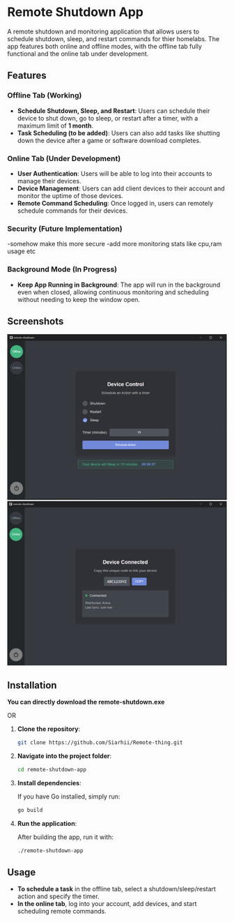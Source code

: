 # Remote Shutdown App

A remote shutdown and monitoring application that allows users to schedule shutdown, sleep, and restart commands for thier homelabs. The app features both online and offline modes, with the offline tab fully functional and the online tab under development.

## Features

### Offline Tab (Working)

- **Schedule Shutdown, Sleep, and Restart**: Users can schedule their device to shut down, go to sleep, or restart after a timer, with a maximum limit of **1 month**.
- **Task Scheduling (to be added)**: Users can also add tasks like shutting down the device after a game or software download completes.

### Online Tab (Under Development)

- **User Authentication**: Users will be able to log into their accounts to manage their devices.
- **Device Management**: Users can add client devices to their account and monitor the uptime of those devices.
- **Remote Command Scheduling**: Once logged in, users can remotely schedule commands for their devices.

### Security (Future Implementation)

-somehow make this more secure
-add more monitoring stats like cpu,ram usage etc

### Background Mode (In Progress)

- **Keep App Running in Background**: The app will run in the background even when closed, allowing continuous monitoring and scheduling without needing to keep the window open.

## Screenshots

![App Screenshot](SS/offline.png)
![Online Tab (Under Development)](SS/online.png)

## Installation

**You can directly download the remote-shutdown.exe**

OR

1. **Clone the repository**:

   ```bash
   git clone https://github.com/Siarhii/Remote-thing.git
   ```

2. **Navigate into the project folder**:

   ```bash
   cd remote-shutdown-app
   ```

3. **Install dependencies**:

   If you have Go installed, simply run:

   ```bash
   go build
   ```

4. **Run the application**:

   After building the app, run it with:

   ```bash
   ./remote-shutdown-app
   ```

## Usage

- **To schedule a task** in the offline tab, select a shutdown/sleep/restart action and specify the timer.
- **In the online tab**, log into your account, add devices, and start scheduling remote commands.
